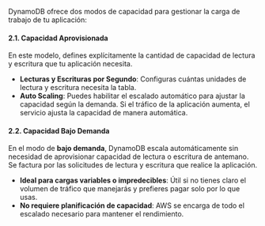 DynamoDB ofrece dos modos de capacidad para gestionar la carga de trabajo de tu aplicación:

#### 2.1. **Capacidad Aprovisionada**

En este modelo, defines explícitamente la cantidad de capacidad de lectura y escritura que tu aplicación necesita.

- **Lecturas y Escrituras por Segundo**: Configuras cuántas unidades de lectura y escritura necesita la tabla.
- **Auto Scaling**: Puedes habilitar el escalado automático para ajustar la capacidad según la demanda. Si el tráfico de la aplicación aumenta, el servicio ajusta la capacidad de manera automática.

#### 2.2. **Capacidad Bajo Demanda**

En el modo de **bajo demanda**, DynamoDB escala automáticamente sin necesidad de aprovisionar capacidad de lectura o escritura de antemano. Se factura por las solicitudes de lectura y escritura que realice la aplicación.

- **Ideal para cargas variables o impredecibles**: Útil si no tienes claro el volumen de tráfico que manejarás y prefieres pagar solo por lo que usas.
- **No requiere planificación de capacidad**: AWS se encarga de todo el escalado necesario para mantener el rendimiento.